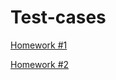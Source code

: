 # Test-cases

[ Homework #1 ]( https://github.com/KaraliovaQA/Test-documentation/blob/main/Test%20cases.md )

[ Homework #2 ]( https://github.com/KaraliovaQA/Test-documentation/tree/main )
